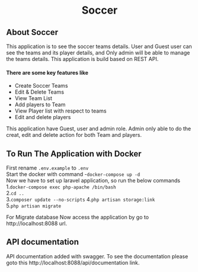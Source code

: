 <h1 align="center">Soccer</h1>


## About Soccer
This application is to see the soccer teams details. User and Guest user can see the teams and its player details, and Only admin will be able to manage the teams details. This application is build based on REST API.

#### There are some key features like
- Create Soccer Teams 
- Edit & Delete Teams 
- View Team List
- Add players to Team
- View Player list with respect to teams
- Edit and delete players


This application have Guest, user and admin role. Admin only able to do the creat, edit and delete action for both Team and players.

## To Run The Application with Docker 
First rename `.env.example` to `.env`  
Start the docker with command -`docker-compose up -d`     
Now we have to set up laravel application, so run the below commands   
1.`docker-compose exec php-apache /bin/bash `   
2.`cd ..`     
3.`composer update --no-scripts`
4.`php artisan storage:link`  
5.`php artisan migrate`   

For Migrate database
Now access the application by go to http://localhost:8088 url.

## API documentation

API documentation added with swagger. To see the documentation please goto this http://localhost:8088/api/documentation  link.






